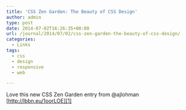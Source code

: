 ```yaml
---
title: 'CSS Zen Garden: The Beauty of CSS Design'
author: admin
type: post
date: 2014-07-02T16:26:35+00:00
url: /journal/2014/07/02/css-zen-garden-the-beauty-of-css-design/
categories:
  - Links
tags:
  - css
  - design
  - responsive
  - web

---
```

Love this new CSS Zen Garden entry from @ajlohman [http://lbbn.eu/1oorLOE][1]

 [1]: http://csszengarden.com/221/